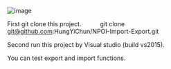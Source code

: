 ![image](https://github.com/HungYiChun/NPOI-Excel-PDF/blob/master/NPOI.png?raw=true)

First 
git clone this project.
            git clone git@github.com:HungYiChun/NPOI-Import-Export.git
            

Second 
run this project by Visual studio (build vs2015).

You can test export and import functions.

